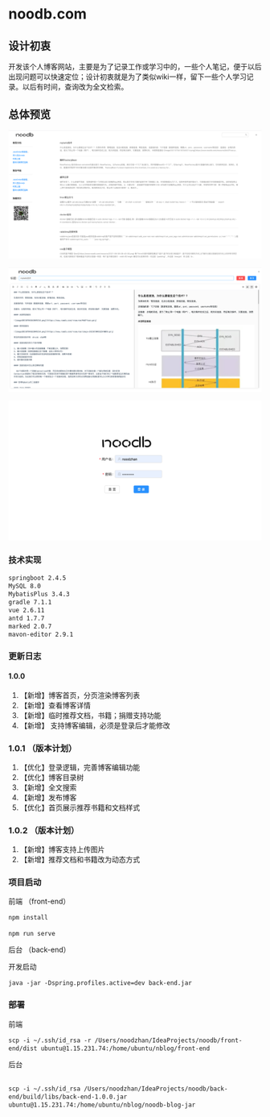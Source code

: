 # noodb.com

## 设计初衷

开发该个人博客网站，主要是为了记录工作或学习中的，一些个人笔记，便于以后出现问题可以快速定位；设计初衷就是为了类似wiki一样，留下一些个人学习记录。以后有时间，查询改为全文检索。

## 总体预览

![img.png](REAEME_preview_home.png)

![img_1.png](README_preview_edit.png)

![img_2.png](README_preview_login.png)

### 技术实现

    springboot 2.4.5
    MySQL 8.0
    MybatisPlus 3.4.3
    gradle 7.1.1
    vue 2.6.11
    antd 1.7.7
    marked 2.0.7 
    mavon-editor 2.9.1

### 更新日志

#### 1.0.0

1. 【新增】博客首页，分页渲染博客列表
2. 【新增】查看博客详情
3. 【新增】临时推荐文档，书籍；捐赠支持功能
4. 【新增】 支持博客编辑，必须是登录后才能修改

### 1.0.1 （版本计划）

1. 【优化】登录逻辑，完善博客编辑功能
2. 【优化】博客目录树
3. 【新增】全文搜索
4. 【新增】发布博客
5. 【优化】首页展示推荐书籍和文档样式

### 1.0.2 （版本计划）

1. 【新增】博客支持上传图片
2. 【新增】推荐文档和书籍改为动态方式

### 项目启动

前端 （front-end）

```
npm install

npm run serve
```

后台 （back-end）

开发启动

```shell
java -jar -Dspring.profiles.active=dev back-end.jar 
```

### 部署

前端

```shell
scp -i ~/.ssh/id_rsa -r /Users/noodzhan/IdeaProjects/noodb/front-end/dist ubuntu@1.15.231.74:/home/ubuntu/nblog/front-end
```

后台

```shell

scp -i ~/.ssh/id_rsa /Users/noodzhan/IdeaProjects/noodb/back-end/build/libs/back-end-1.0.0.jar ubuntu@1.15.231.74:/home/ubuntu/nblog/noodb-blog-jar

```
